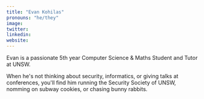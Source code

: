 ```yaml
---
title: "Evan Kohilas"
pronouns: "he/they"
image:
twitter:
linkedin:
website:
---
```


Evan is a passionate 5th year Computer Science & Maths Student and Tutor at UNSW.

When he's not thinking about security, informatics, or giving talks at conferences, you'll find him running the Security Society of UNSW, nomming on subway cookies, or chasing bunny rabbits.